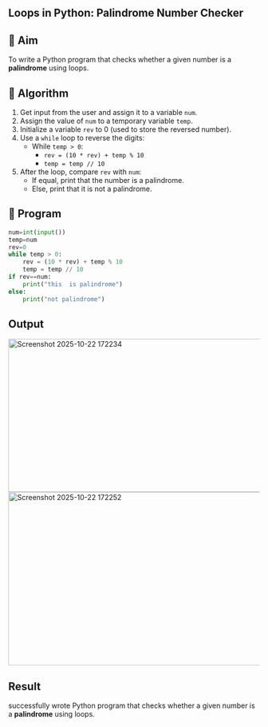 ## Loops in Python: Palindrome Number Checker

## 🎯 Aim
To write a Python program that checks whether a given number is a **palindrome** using loops.

## 🧠 Algorithm
1. Get input from the user and assign it to a variable `num`.
2. Assign the value of `num` to a temporary variable `temp`.
3. Initialize a variable `rev` to 0 (used to store the reversed number).
4. Use a `while` loop to reverse the digits:
   - While `temp > 0`:
     - `rev = (10 * rev) + temp % 10`
     - `temp = temp // 10`
5. After the loop, compare `rev` with `num`:
   - If equal, print that the number is a palindrome.
   - Else, print that it is not a palindrome.

## 🧾 Program
```py
num=int(input())
temp=num
rev=0
while temp > 0:
    rev = (10 * rev) + temp % 10
    temp = temp // 10
if rev==num:
    print("this  is palindrome")
else:
    print("not palindrome")
```
## Output
<img width="1340" height="307" alt="Screenshot 2025-10-22 172234" src="https://github.com/user-attachments/assets/9bb88f0e-734a-4502-937b-ea8734f425d5" />
<img width="1584" height="347" alt="Screenshot 2025-10-22 172252" src="https://github.com/user-attachments/assets/91398bcb-9173-4ae6-bf60-8904a430cba7" />


## Result
successfully wrote Python program that checks whether a given number is a **palindrome** using loops.
